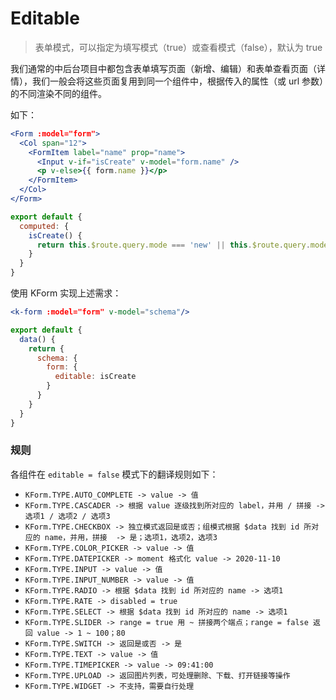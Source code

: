 # Editable

> 表单模式，可以指定为填写模式（true）或查看模式（false），默认为 true

我们通常的中后台项目中都包含表单填写页面（新增、编辑）和表单查看页面（详情），我们一般会将这些页面复用到同一个组件中，根据传入的属性（或 url 参数）的不同渲染不同的组件。

如下：

```jsx
<Form :model="form">
  <Col span="12">
    <FormItem label="name" prop="name">
      <Input v-if="isCreate" v-model="form.name" />
      <p v-else>{{ form.name }}</p>
    </FormItem>
  </Col>
</Form>
```

```js
export default {
  computed: {
    isCreate() {
      return this.$route.query.mode === 'new' || this.$route.query.mode === 'edit' 
    }
  }
}
```

使用 KForm 实现上述需求：

```jsx
<k-form :model="form" v-model="schema"/>
```

```js
export default {
  data() {
    return {
      schema: {
        form: {
          editable: isCreate
        }
      }
    }
  }
}
```

### 规则

各组件在 `editable = false` 模式下的翻译规则如下：

* `KForm.TYPE.AUTO_COMPLETE -> value -> 值`
* `KForm.TYPE.CASCADER -> 根据 value 逐级找到所对应的 label，并用 / 拼接 -> 选项1 / 选项2 / 选项3`
* `KForm.TYPE.CHECKBOX -> 独立模式返回是或否；组模式根据 $data 找到 id 所对应的 name，并用，拼接  -> 是；选项1，选项2，选项3`
* `KForm.TYPE.COLOR_PICKER -> value -> 值`
* `KForm.TYPE.DATEPICKER -> moment 格式化 value -> 2020-11-10`
* `KForm.TYPE.INPUT -> value -> 值`
* `KForm.TYPE.INPUT_NUMBER -> value -> 值`
* `KForm.TYPE.RADIO -> 根据 $data 找到 id 所对应的 name -> 选项1`
* `KForm.TYPE.RATE -> disabled = true`
* `KForm.TYPE.SELECT -> 根据 $data 找到 id 所对应的 name -> 选项1`
* `KForm.TYPE.SLIDER -> range = true 用 ~ 拼接两个端点；range = false 返回 value -> 1 ~ 100；80`
* `KForm.TYPE.SWITCH -> 返回是或否 -> 是`
* `KForm.TYPE.TEXT -> value -> 值`
* `KForm.TYPE.TIMEPICKER -> value -> 09:41:00`
* `KForm.TYPE.UPLOAD -> 返回图片列表，可处理删除、下载、打开链接等操作`
* `KForm.TYPE.WIDGET -> 不支持，需要自行处理`